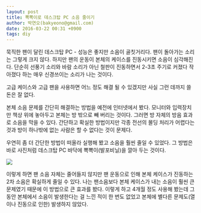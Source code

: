 ```yaml
---
layout: post
title: 뽁뽁이로 데스크탑 PC 소음 줄이기
author: 박연오(bakyeono@gmail.com)
date: 2016-03-22 00:31 +0900
tags: diy
---
```

묵직한 팬이 달린 데스크탑 PC - 성능은 좋지만 소음이 골칫거리다. 팬이 돌아가는 소리는 그렇게 크지 않다. 하지만 팬의 운동이 본체의 케이스를 진동시키면 소음이 심각해진다. 단순히 선풍기 소리와 바람 소리가 아닌 철판이 진동하면서 2-3초 주기로 커졌다 작아졌다 하는 매우 신경쓰이는 소리가 나는 것이다.

고급 케이스와 고급 팬을 사용하면 어느 정도 해결 될 수 있겠지만 사실 그런 데까지 쓸 돈은 잘 없다.

본체 소음 문제를 간단히 해결하는 방법을 예전에 인터넷에서 봤다. 모니터와 입력장치만 책상 위에 놓아두고 본체는 방 밖으로 빼 버리는 것이다. 그러면 방 자체의 방음 효과로 소음을 막을 수 있다. 간단하고 확실한 방법이지만 각종 전선의 몰딩 처리가 어렵다는 것과 방이 하나밖에 없는 사람은 할 수 없다는 것이 문제다.

우연히 좀 더 간단한 방법이 떠올라 실행해 봤고 소음을 훨씬 줄일 수 있었다. 그 방법은 바로 사진처럼 데스크탑 PC 바닥에 뽁뽁이(발포비닐)을 깔아 두는 것이다.

![](http://bakyeono.net/img/reduce-desktop-pc-noise.png)

이렇게 하면 팬 소음 자체는 줄어들지 않지만 팬 운동으로 인해 본체 케이스가 진동하는 2차 소음은 확실하게 줄일 수 있다. 나는 팬소음보다 본체 케이스가 내는 소음이 훨씬 큰 문제였기 때문에 이 방법으로 큰 효과를 봤다. 이렇게 하고 4개월 정도 사용해 봤는데 그동안 본체에서 소음이 발생한다는 걸 느낀 적이 한 번도 없었고 본체에 별다른 문제도(열이나 진동으로 인한) 발생하지 않았다.
